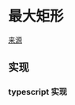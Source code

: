# 最大矩形
[来源](https://leetcode.cn/problems/maximal-rectangle/)

## 实现

### typescript 实现
```typescript

```
